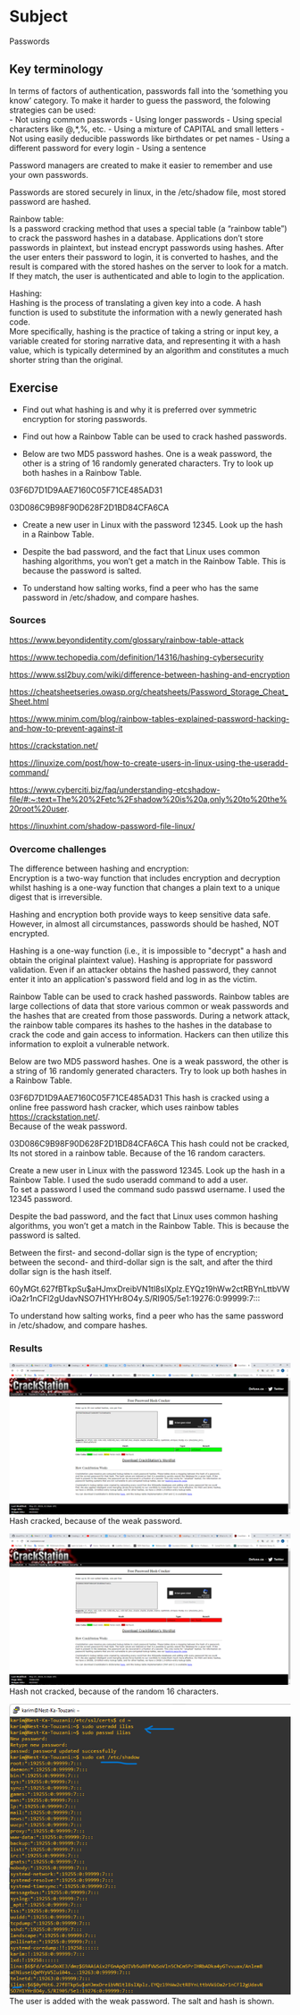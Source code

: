 # Subject
Passwords

## Key terminology
In terms of factors of authentication, passwords fall into the ‘something you know’ category.
To make it harder to guess the password, the folowing strategies can be used:  
	- Not using common passwords
	- Using longer passwords
	- Using special characters like @,*,%, etc.
	- Using a mixture of CAPITAL and small letters
	- Not using easily deducible passwords like birthdates or pet names
	- Using a different password for every login
	- Using a sentence  
  
Password managers are created to make it easier to remember and use your own passwords.  

Passwords are stored securely in linux, in the /etc/shadow file, most stored password are hashed.  

Rainbow table:  
Is a password cracking method that uses a special table (a “rainbow table”) to crack the password hashes in a database. Applications don’t store passwords in plaintext, but instead encrypt passwords using hashes. After the user enters their password to login, it is converted to hashes, and the result is compared with the stored hashes on the server to look for a match. If they match, the user is authenticated and able to login to the application.  

Hashing:  
Hashing is the process of translating a given key into a code. A hash function is used to substitute the information with a newly generated hash code.  
More specifically, hashing is the practice of taking a string or input key, a variable created for storing narrative data, and representing it with a hash value, which is typically determined by an algorithm and constitutes a much shorter string than the original.



## Exercise  
- Find out what hashing is and why it is preferred over symmetric encryption for storing passwords.  

- Find out how a Rainbow Table can be used to crack hashed passwords.  

- Below are two MD5 password hashes. One is a weak password, the other is a string of 16 randomly generated characters. Try to look up both hashes in a Rainbow Table.  

03F6D7D1D9AAE7160C05F71CE485AD31  

03D086C9B98F90D628F2D1BD84CFA6CA  

- Create a new user in Linux with the password 12345. Look up the hash in a Rainbow Table.  

- Despite the bad password, and the fact that Linux uses common hashing algorithms, you won’t get a match in the Rainbow Table. This is because the password is salted.  

- To understand how salting works, find a peer who has the same password in /etc/shadow, and compare hashes.


### Sources
https://www.beyondidentity.com/glossary/rainbow-table-attack  

https://www.techopedia.com/definition/14316/hashing-cybersecurity  

https://www.ssl2buy.com/wiki/difference-between-hashing-and-encryption  

https://cheatsheetseries.owasp.org/cheatsheets/Password_Storage_Cheat_Sheet.html  

https://www.minim.com/blog/rainbow-tables-explained-password-hacking-and-how-to-prevent-against-it  

https://crackstation.net/  

https://linuxize.com/post/how-to-create-users-in-linux-using-the-useradd-command/  

https://www.cyberciti.biz/faq/understanding-etcshadow-file/#:~:text=The%20%2Fetc%2Fshadow%20is%20a,only%20to%20the%20root%20user.  

https://linuxhint.com/shadow-password-file-linux/

### Overcome challenges
The difference between hashing and encryption:  
Encryption is a two-way function that includes encryption and decryption whilst hashing is a one-way function that changes a plain text to a unique digest that is irreversible.  

Hashing and encryption both provide ways to keep sensitive data safe. However, in almost all circumstances, passwords should be hashed, NOT encrypted.

Hashing is a one-way function (i.e., it is impossible to "decrypt" a hash and obtain the original plaintext value). Hashing is appropriate for password validation. Even if an attacker obtains the hashed password, they cannot enter it into an application's password field and log in as the victim.  

Rainbow Table can be used to crack hashed passwords. Rainbow tables are large collections of data that store various common or weak passwords and the hashes that are created from those passwords. During a network attack, the rainbow table compares its hashes to the hashes in the database to crack the code and gain access to information. Hackers can then utilize this information to exploit a vulnerable network.  

Below are two MD5 password hashes. One is a weak password, the other is a string of 16 randomly generated characters. Try to look up both hashes in a Rainbow Table.  

03F6D7D1D9AAE7160C05F71CE485AD31  This hash is cracked using a online free password hash cracker, which uses rainbow tables https://crackstation.net/.  
Because of the weak password.  

03D086C9B98F90D628F2D1BD84CFA6CA  This hash could not be cracked, Its not stored in a rainbow table. Because of the 16 random caracters.  

Create a new user in Linux with the password 12345. Look up the hash in a Rainbow Table. I used the sudo useradd command to add a user.  
To set a password I used the command sudo passwd username.  I used the 12345 password.  

Despite the bad password, and the fact that Linux uses common hashing algorithms, you won’t get a match in the Rainbow Table. This is because the password is salted.  

Between the first- and second-dollar sign is the type of encryption; between the second- and third-dollar sign is the salt, and after the third dollar sign is the hash itself.  

$6$0yMGt.627fBTkpSu$aHJmxDreibVN1tl8slXplz.EYQz19hWw2ctRBYnLttbVWiOa2r1nCFl2gUdavNSO7H1YHr8O4y.S/RI905/5e1:19276:0:99999:7:::  

To understand how salting works, find a peer who has the same password in /etc/shadow, and compare hashes.


### Results  
![hash cracked](https://github.com/Techgrounds-Cloud-9/cloud-9-karimtouzani24/blob/2893462184fc6f528abc076111696033feb550ab/00_includes/SEC/hash1%20cracked.png)  
Hash cracked, because of the weak password.  
  

![hash not cracked](https://github.com/Techgrounds-Cloud-9/cloud-9-karimtouzani24/blob/2893462184fc6f528abc076111696033feb550ab/00_includes/SEC/hash2%20not%20cracked.png)  
Hash not cracked, because of the random 16 characters.  
  

![user added with weak password](https://github.com/Techgrounds-Cloud-9/cloud-9-karimtouzani24/blob/2893462184fc6f528abc076111696033feb550ab/00_includes/SEC/hash%20salt%20ilias.png)  
The user is added with the weak password. The salt and hash is shown.